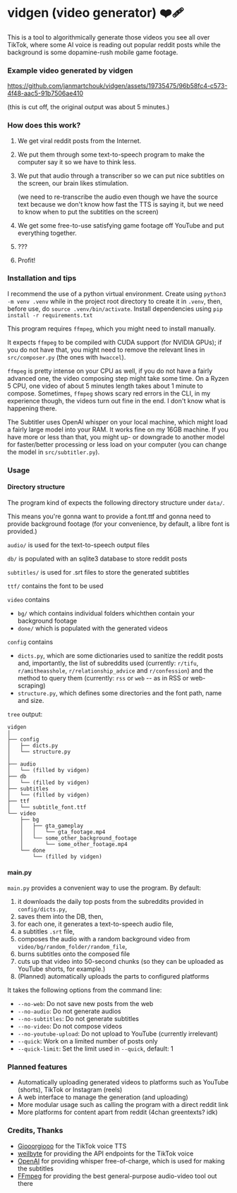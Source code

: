 # vidgen (video generator) ❤️‍🩹

This is a tool to algorithmically generate those videos you see all over TikTok, where some AI voice is reading out popular reddit posts while the background is some dopamine-rush mobile game footage.

### Example video generated by vidgen

https://github.com/janmartchouk/vidgen/assets/19735475/96b58fc4-c573-4f48-aac5-91b7506ae410

(this is cut off, the original output was about 5 minutes.)


### How does this work?

1. We get viral reddit posts from the Internet.

2. We put them through some text-to-speech program to make the computer say it so we have to think less.

3. We put that audio through a transcriber so we can put nice subtitles on the screen, our brain likes stimulation.
   
   (we need to re-transcribe the audio even though we have the source text because we don't know how fast the TTS is saying it, but we need to know when to put the subtitles on the screen)

4. We get some free-to-use satisfying game footage off YouTube and put everything together.

5. ???

6. Profit!

### Installation and tips

I recommend the use of a python virtual environment.
Create using `python3 -m venv .venv` while in the project root directory to create it in `.venv`, then, before use, do `source .venv/bin/activate`.
Install dependencies using `pip install -r requirements.txt`

This program requires `ffmpeg`, which you might need to install manually.

It expects `ffmpeg` to be compiled with CUDA support (for NVIDIA GPUs); if you do not have that, you might need to remove the relevant lines in `src/composer.py` (the ones with `hwaccel`).

`ffmpeg` is pretty intense on your CPU as well, if you do not have a fairly advanced one, the video composing step might take some time. On a Ryzen 5 CPU, one video of about 5 minutes length takes about 1 minute to compose.
Sometimes, `ffmpeg` shows scary red errors in the CLI, in my experience though, the videos turn out fine in the end. I don't know what is happening there.

The Subtitler uses OpenAI whisper on your local machine, which might load a fairly large model into your RAM. It works fine on my 16GB machine. If you have more or less than that, you might up- or downgrade to another model for faster/better processing or less load on your computer (you can change the model in `src/subtitler.py`).

### Usage

#### Directory structure

The program kind of expects the following directory structure under `data/`.

This means you're gonna want to provide a font.ttf and gonna need to provide background footage (for your convenience, by default, a libre font is provided.)

`audio/` is used for the text-to-speech output files

`db/` is populated with an sqlite3 database to store reddit posts

`subtitles/` is used for .srt files to store the generated subtitles

`ttf/` contains the font to be used

`video` contains
+ `bg/` which contains individual folders whichthen contain your background footage
+ `done/` which is populated with the generated videos

`config` contains
+ `dicts.py`, which are some dictionaries used to sanitize the reddit posts and, importantly, the list of subreddits used (currently: `r/tifu`, `r/amitheasshole`, `r/relationship_advice` and `r/confession`) and the method to query them (currently: `rss` or `web` -- as in RSS or web-scraping)
+ `structure.py`, which defines some directories and the font path, name and size.


`tree` output:

```
vidgen
│
├── config
│   ├── dicts.py
│   └── structure.py
│
├── audio
│   └── (filled by vidgen)
├── db
│   └── (filled by vidgen)
├── subtitles
│   └── (filled by vidgen)
├── ttf
│   └── subtitle_font.ttf
└── video
    ├── bg
    │   ├── gta_gameplay
    │   │   └── gta_footage.mp4
    │   └── some_other_background_footage
    │       └── some_other_footage.mp4
    └── done
        └── (filled by vidgen)
```

#### main.py

`main.py` provides a convenient way to use the program. By default:
1. it downloads the daily top posts from the subreddits provided in `config/dicts.py`, 
2. saves them into the DB, then, 
3. for each one, it generates a text-to-speech audio file, 
4. a subtitles `.srt` file, 
5. composes the audio with a random background video from `video/bg/random_folder/random_file`,
6. burns subtitles onto the composed file
7. cuts up that video into 50-second chunks (so they can be uploaded as YouTube shorts, for example.) 
8. (Planned) automatically uploads the parts to configured platforms

It takes the following options from the command line:

+ `--no-web`: Do not save new posts from the web
+ `--no-audio`: Do not generate audios
+ `--no-subtitles`: Do not generate subtitles
+ `--no-video`: Do not compose videos
+ `--no-youtube-upload`: Do not upload to YouTube (currently irrelevant)
+ `--quick`: Work on a limited number of posts only
+ `--quick-limit`: Set the limit used in `--quick`, default: 1

### Planned features

+ Automatically uploading generated videos to platforms such as YouTube (shorts), TikTok or Instagram (reels)
+ A web interface to manage the generation (and uploading)
+ More modular usage such as calling the program with a direct reddit link
+ More platforms for content apart from reddit (4chan greentexts? idk)

### Credits, Thanks
+ [Giooorgiooo](https://github.com/Giooorgiooo/TikTok-Voice-TTS) for the TikTok voice TTS
+ [weilbyte](https://github.com/weilbyte) for providing the API endpoints for the TikTok voice
+ [OpenAI](https://github.com/openai/whisper) for providing whisper free-of-charge, which is used for making the subtitles
+ [FFmpeg](https://ffmpeg.org/) for providing the best general-purpose audio-video tool out there
